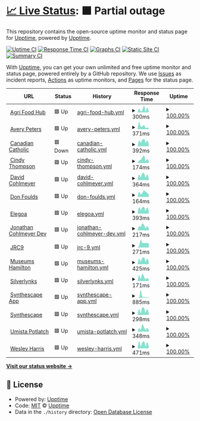 # [📈 Live Status](https://uptime.kind.work): <!--live status--> **🟧 Partial outage**

This repository contains the open-source uptime monitor and status page for [Upptime](https://upptime.js.org), powered by [Upptime](https://github.com/upptime/upptime).

[![Uptime CI](https://github.com/kind-work/uptime/workflows/Uptime%20CI/badge.svg)](https://github.com/kind-work/uptime/actions?query=workflow%3A%22Uptime+CI%22)
[![Response Time CI](https://github.com/kind-work/uptime/workflows/Response%20Time%20CI/badge.svg)](https://github.com/kind-work/uptime/actions?query=workflow%3A%22Response+Time+CI%22)
[![Graphs CI](https://github.com/kind-work/uptime/workflows/Graphs%20CI/badge.svg)](https://github.com/kind-work/uptime/actions?query=workflow%3A%22Graphs+CI%22)
[![Static Site CI](https://github.com/kind-work/uptime/workflows/Static%20Site%20CI/badge.svg)](https://github.com/kind-work/uptime/actions?query=workflow%3A%22Static+Site+CI%22)
[![Summary CI](https://github.com/kind-work/uptime/workflows/Summary%20CI/badge.svg)](https://github.com/kind-work/uptime/actions?query=workflow%3A%22Summary+CI%22)

With [Upptime](https://upptime.js.org), you can get your own unlimited and free uptime monitor and status page, powered entirely by a GitHub repository. We use [Issues](https://github.com/upptime/upptime/issues) as incident reports, [Actions](https://github.com/kind-work/uptime/actions) as uptime monitors, and [Pages](https://uptime.kind.work) for the status page.

<!--start: status pages-->
<!-- This summary is generated by Upptime (https://github.com/upptime/upptime) -->
<!-- Do not edit this manually, your changes will be overwritten -->
<!-- prettier-ignore -->
| URL | Status | History | Response Time | Uptime |
| --- | ------ | ------- | ------------- | ------ |
| <img alt="" src="https://icons.duckduckgo.com/ip3/agrifoodhub.org.ico" height="13"> [Agri Food Hub](https://agrifoodhub.org) | 🟩 Up | [agri-food-hub.yml](https://github.com/kind-work/uptime/commits/HEAD/history/agri-food-hub.yml) | <details><summary><img alt="Response time graph" src="./graphs/agri-food-hub/response-time-week.png" height="20"> 300ms</summary><br><a href="https://uptime.kind.work/history/agri-food-hub"><img alt="Response time 273" src="https://img.shields.io/endpoint?url=https%3A%2F%2Fraw.githubusercontent.com%2Fkind-work%2Fuptime%2FHEAD%2Fapi%2Fagri-food-hub%2Fresponse-time.json"></a><br><a href="https://uptime.kind.work/history/agri-food-hub"><img alt="24-hour response time 115" src="https://img.shields.io/endpoint?url=https%3A%2F%2Fraw.githubusercontent.com%2Fkind-work%2Fuptime%2FHEAD%2Fapi%2Fagri-food-hub%2Fresponse-time-day.json"></a><br><a href="https://uptime.kind.work/history/agri-food-hub"><img alt="7-day response time 300" src="https://img.shields.io/endpoint?url=https%3A%2F%2Fraw.githubusercontent.com%2Fkind-work%2Fuptime%2FHEAD%2Fapi%2Fagri-food-hub%2Fresponse-time-week.json"></a><br><a href="https://uptime.kind.work/history/agri-food-hub"><img alt="30-day response time 303" src="https://img.shields.io/endpoint?url=https%3A%2F%2Fraw.githubusercontent.com%2Fkind-work%2Fuptime%2FHEAD%2Fapi%2Fagri-food-hub%2Fresponse-time-month.json"></a><br><a href="https://uptime.kind.work/history/agri-food-hub"><img alt="1-year response time 277" src="https://img.shields.io/endpoint?url=https%3A%2F%2Fraw.githubusercontent.com%2Fkind-work%2Fuptime%2FHEAD%2Fapi%2Fagri-food-hub%2Fresponse-time-year.json"></a></details> | <details><summary><a href="https://uptime.kind.work/history/agri-food-hub">100.00%</a></summary><a href="https://uptime.kind.work/history/agri-food-hub"><img alt="All-time uptime 100.00%" src="https://img.shields.io/endpoint?url=https%3A%2F%2Fraw.githubusercontent.com%2Fkind-work%2Fuptime%2FHEAD%2Fapi%2Fagri-food-hub%2Fuptime.json"></a><br><a href="https://uptime.kind.work/history/agri-food-hub"><img alt="24-hour uptime 100.00%" src="https://img.shields.io/endpoint?url=https%3A%2F%2Fraw.githubusercontent.com%2Fkind-work%2Fuptime%2FHEAD%2Fapi%2Fagri-food-hub%2Fuptime-day.json"></a><br><a href="https://uptime.kind.work/history/agri-food-hub"><img alt="7-day uptime 100.00%" src="https://img.shields.io/endpoint?url=https%3A%2F%2Fraw.githubusercontent.com%2Fkind-work%2Fuptime%2FHEAD%2Fapi%2Fagri-food-hub%2Fuptime-week.json"></a><br><a href="https://uptime.kind.work/history/agri-food-hub"><img alt="30-day uptime 100.00%" src="https://img.shields.io/endpoint?url=https%3A%2F%2Fraw.githubusercontent.com%2Fkind-work%2Fuptime%2FHEAD%2Fapi%2Fagri-food-hub%2Fuptime-month.json"></a><br><a href="https://uptime.kind.work/history/agri-food-hub"><img alt="1-year uptime 100.00%" src="https://img.shields.io/endpoint?url=https%3A%2F%2Fraw.githubusercontent.com%2Fkind-work%2Fuptime%2FHEAD%2Fapi%2Fagri-food-hub%2Fuptime-year.json"></a></details>
| <img alt="" src="https://icons.duckduckgo.com/ip3/averypeters.ca.ico" height="13"> [Avery Peters](https://averypeters.ca) | 🟩 Up | [avery-peters.yml](https://github.com/kind-work/uptime/commits/HEAD/history/avery-peters.yml) | <details><summary><img alt="Response time graph" src="./graphs/avery-peters/response-time-week.png" height="20"> 371ms</summary><br><a href="https://uptime.kind.work/history/avery-peters"><img alt="Response time 311" src="https://img.shields.io/endpoint?url=https%3A%2F%2Fraw.githubusercontent.com%2Fkind-work%2Fuptime%2FHEAD%2Fapi%2Favery-peters%2Fresponse-time.json"></a><br><a href="https://uptime.kind.work/history/avery-peters"><img alt="24-hour response time 125" src="https://img.shields.io/endpoint?url=https%3A%2F%2Fraw.githubusercontent.com%2Fkind-work%2Fuptime%2FHEAD%2Fapi%2Favery-peters%2Fresponse-time-day.json"></a><br><a href="https://uptime.kind.work/history/avery-peters"><img alt="7-day response time 371" src="https://img.shields.io/endpoint?url=https%3A%2F%2Fraw.githubusercontent.com%2Fkind-work%2Fuptime%2FHEAD%2Fapi%2Favery-peters%2Fresponse-time-week.json"></a><br><a href="https://uptime.kind.work/history/avery-peters"><img alt="30-day response time 321" src="https://img.shields.io/endpoint?url=https%3A%2F%2Fraw.githubusercontent.com%2Fkind-work%2Fuptime%2FHEAD%2Fapi%2Favery-peters%2Fresponse-time-month.json"></a><br><a href="https://uptime.kind.work/history/avery-peters"><img alt="1-year response time 318" src="https://img.shields.io/endpoint?url=https%3A%2F%2Fraw.githubusercontent.com%2Fkind-work%2Fuptime%2FHEAD%2Fapi%2Favery-peters%2Fresponse-time-year.json"></a></details> | <details><summary><a href="https://uptime.kind.work/history/avery-peters">100.00%</a></summary><a href="https://uptime.kind.work/history/avery-peters"><img alt="All-time uptime 99.91%" src="https://img.shields.io/endpoint?url=https%3A%2F%2Fraw.githubusercontent.com%2Fkind-work%2Fuptime%2FHEAD%2Fapi%2Favery-peters%2Fuptime.json"></a><br><a href="https://uptime.kind.work/history/avery-peters"><img alt="24-hour uptime 100.00%" src="https://img.shields.io/endpoint?url=https%3A%2F%2Fraw.githubusercontent.com%2Fkind-work%2Fuptime%2FHEAD%2Fapi%2Favery-peters%2Fuptime-day.json"></a><br><a href="https://uptime.kind.work/history/avery-peters"><img alt="7-day uptime 100.00%" src="https://img.shields.io/endpoint?url=https%3A%2F%2Fraw.githubusercontent.com%2Fkind-work%2Fuptime%2FHEAD%2Fapi%2Favery-peters%2Fuptime-week.json"></a><br><a href="https://uptime.kind.work/history/avery-peters"><img alt="30-day uptime 100.00%" src="https://img.shields.io/endpoint?url=https%3A%2F%2Fraw.githubusercontent.com%2Fkind-work%2Fuptime%2FHEAD%2Fapi%2Favery-peters%2Fuptime-month.json"></a><br><a href="https://uptime.kind.work/history/avery-peters"><img alt="1-year uptime 99.89%" src="https://img.shields.io/endpoint?url=https%3A%2F%2Fraw.githubusercontent.com%2Fkind-work%2Fuptime%2FHEAD%2Fapi%2Favery-peters%2Fuptime-year.json"></a></details>
| <img alt="" src="https://icons.duckduckgo.com/ip3/canadiancatholic.net.ico" height="13"> [Canadian Catholic](https://canadiancatholic.net) | 🟥 Down | [canadian-catholic.yml](https://github.com/kind-work/uptime/commits/HEAD/history/canadian-catholic.yml) | <details><summary><img alt="Response time graph" src="./graphs/canadian-catholic/response-time-week.png" height="20"> 392ms</summary><br><a href="https://uptime.kind.work/history/canadian-catholic"><img alt="Response time 316" src="https://img.shields.io/endpoint?url=https%3A%2F%2Fraw.githubusercontent.com%2Fkind-work%2Fuptime%2FHEAD%2Fapi%2Fcanadian-catholic%2Fresponse-time.json"></a><br><a href="https://uptime.kind.work/history/canadian-catholic"><img alt="24-hour response time 187" src="https://img.shields.io/endpoint?url=https%3A%2F%2Fraw.githubusercontent.com%2Fkind-work%2Fuptime%2FHEAD%2Fapi%2Fcanadian-catholic%2Fresponse-time-day.json"></a><br><a href="https://uptime.kind.work/history/canadian-catholic"><img alt="7-day response time 392" src="https://img.shields.io/endpoint?url=https%3A%2F%2Fraw.githubusercontent.com%2Fkind-work%2Fuptime%2FHEAD%2Fapi%2Fcanadian-catholic%2Fresponse-time-week.json"></a><br><a href="https://uptime.kind.work/history/canadian-catholic"><img alt="30-day response time 388" src="https://img.shields.io/endpoint?url=https%3A%2F%2Fraw.githubusercontent.com%2Fkind-work%2Fuptime%2FHEAD%2Fapi%2Fcanadian-catholic%2Fresponse-time-month.json"></a><br><a href="https://uptime.kind.work/history/canadian-catholic"><img alt="1-year response time 317" src="https://img.shields.io/endpoint?url=https%3A%2F%2Fraw.githubusercontent.com%2Fkind-work%2Fuptime%2FHEAD%2Fapi%2Fcanadian-catholic%2Fresponse-time-year.json"></a></details> | <details><summary><a href="https://uptime.kind.work/history/canadian-catholic">100.00%</a></summary><a href="https://uptime.kind.work/history/canadian-catholic"><img alt="All-time uptime 96.77%" src="https://img.shields.io/endpoint?url=https%3A%2F%2Fraw.githubusercontent.com%2Fkind-work%2Fuptime%2FHEAD%2Fapi%2Fcanadian-catholic%2Fuptime.json"></a><br><a href="https://uptime.kind.work/history/canadian-catholic"><img alt="24-hour uptime 99.98%" src="https://img.shields.io/endpoint?url=https%3A%2F%2Fraw.githubusercontent.com%2Fkind-work%2Fuptime%2FHEAD%2Fapi%2Fcanadian-catholic%2Fuptime-day.json"></a><br><a href="https://uptime.kind.work/history/canadian-catholic"><img alt="7-day uptime 100.00%" src="https://img.shields.io/endpoint?url=https%3A%2F%2Fraw.githubusercontent.com%2Fkind-work%2Fuptime%2FHEAD%2Fapi%2Fcanadian-catholic%2Fuptime-week.json"></a><br><a href="https://uptime.kind.work/history/canadian-catholic"><img alt="30-day uptime 99.78%" src="https://img.shields.io/endpoint?url=https%3A%2F%2Fraw.githubusercontent.com%2Fkind-work%2Fuptime%2FHEAD%2Fapi%2Fcanadian-catholic%2Fuptime-month.json"></a><br><a href="https://uptime.kind.work/history/canadian-catholic"><img alt="1-year uptime 93.38%" src="https://img.shields.io/endpoint?url=https%3A%2F%2Fraw.githubusercontent.com%2Fkind-work%2Fuptime%2FHEAD%2Fapi%2Fcanadian-catholic%2Fuptime-year.json"></a></details>
| <img alt="" src="https://icons.duckduckgo.com/ip3/cindythompson.ca.ico" height="13"> [Cindy Thompson](https://cindythompson.ca) | 🟩 Up | [cindy-thompson.yml](https://github.com/kind-work/uptime/commits/HEAD/history/cindy-thompson.yml) | <details><summary><img alt="Response time graph" src="./graphs/cindy-thompson/response-time-week.png" height="20"> 174ms</summary><br><a href="https://uptime.kind.work/history/cindy-thompson"><img alt="Response time 205" src="https://img.shields.io/endpoint?url=https%3A%2F%2Fraw.githubusercontent.com%2Fkind-work%2Fuptime%2FHEAD%2Fapi%2Fcindy-thompson%2Fresponse-time.json"></a><br><a href="https://uptime.kind.work/history/cindy-thompson"><img alt="24-hour response time 103" src="https://img.shields.io/endpoint?url=https%3A%2F%2Fraw.githubusercontent.com%2Fkind-work%2Fuptime%2FHEAD%2Fapi%2Fcindy-thompson%2Fresponse-time-day.json"></a><br><a href="https://uptime.kind.work/history/cindy-thompson"><img alt="7-day response time 174" src="https://img.shields.io/endpoint?url=https%3A%2F%2Fraw.githubusercontent.com%2Fkind-work%2Fuptime%2FHEAD%2Fapi%2Fcindy-thompson%2Fresponse-time-week.json"></a><br><a href="https://uptime.kind.work/history/cindy-thompson"><img alt="30-day response time 387" src="https://img.shields.io/endpoint?url=https%3A%2F%2Fraw.githubusercontent.com%2Fkind-work%2Fuptime%2FHEAD%2Fapi%2Fcindy-thompson%2Fresponse-time-month.json"></a><br><a href="https://uptime.kind.work/history/cindy-thompson"><img alt="1-year response time 225" src="https://img.shields.io/endpoint?url=https%3A%2F%2Fraw.githubusercontent.com%2Fkind-work%2Fuptime%2FHEAD%2Fapi%2Fcindy-thompson%2Fresponse-time-year.json"></a></details> | <details><summary><a href="https://uptime.kind.work/history/cindy-thompson">100.00%</a></summary><a href="https://uptime.kind.work/history/cindy-thompson"><img alt="All-time uptime 100.00%" src="https://img.shields.io/endpoint?url=https%3A%2F%2Fraw.githubusercontent.com%2Fkind-work%2Fuptime%2FHEAD%2Fapi%2Fcindy-thompson%2Fuptime.json"></a><br><a href="https://uptime.kind.work/history/cindy-thompson"><img alt="24-hour uptime 100.00%" src="https://img.shields.io/endpoint?url=https%3A%2F%2Fraw.githubusercontent.com%2Fkind-work%2Fuptime%2FHEAD%2Fapi%2Fcindy-thompson%2Fuptime-day.json"></a><br><a href="https://uptime.kind.work/history/cindy-thompson"><img alt="7-day uptime 100.00%" src="https://img.shields.io/endpoint?url=https%3A%2F%2Fraw.githubusercontent.com%2Fkind-work%2Fuptime%2FHEAD%2Fapi%2Fcindy-thompson%2Fuptime-week.json"></a><br><a href="https://uptime.kind.work/history/cindy-thompson"><img alt="30-day uptime 100.00%" src="https://img.shields.io/endpoint?url=https%3A%2F%2Fraw.githubusercontent.com%2Fkind-work%2Fuptime%2FHEAD%2Fapi%2Fcindy-thompson%2Fuptime-month.json"></a><br><a href="https://uptime.kind.work/history/cindy-thompson"><img alt="1-year uptime 100.00%" src="https://img.shields.io/endpoint?url=https%3A%2F%2Fraw.githubusercontent.com%2Fkind-work%2Fuptime%2FHEAD%2Fapi%2Fcindy-thompson%2Fuptime-year.json"></a></details>
| <img alt="" src="https://icons.duckduckgo.com/ip3/davidcohlmeyer.ca.ico" height="13"> [David Cohlmeyer](https://davidcohlmeyer.ca) | 🟩 Up | [david-cohlmeyer.yml](https://github.com/kind-work/uptime/commits/HEAD/history/david-cohlmeyer.yml) | <details><summary><img alt="Response time graph" src="./graphs/david-cohlmeyer/response-time-week.png" height="20"> 364ms</summary><br><a href="https://uptime.kind.work/history/david-cohlmeyer"><img alt="Response time 290" src="https://img.shields.io/endpoint?url=https%3A%2F%2Fraw.githubusercontent.com%2Fkind-work%2Fuptime%2FHEAD%2Fapi%2Fdavid-cohlmeyer%2Fresponse-time.json"></a><br><a href="https://uptime.kind.work/history/david-cohlmeyer"><img alt="24-hour response time 146" src="https://img.shields.io/endpoint?url=https%3A%2F%2Fraw.githubusercontent.com%2Fkind-work%2Fuptime%2FHEAD%2Fapi%2Fdavid-cohlmeyer%2Fresponse-time-day.json"></a><br><a href="https://uptime.kind.work/history/david-cohlmeyer"><img alt="7-day response time 364" src="https://img.shields.io/endpoint?url=https%3A%2F%2Fraw.githubusercontent.com%2Fkind-work%2Fuptime%2FHEAD%2Fapi%2Fdavid-cohlmeyer%2Fresponse-time-week.json"></a><br><a href="https://uptime.kind.work/history/david-cohlmeyer"><img alt="30-day response time 305" src="https://img.shields.io/endpoint?url=https%3A%2F%2Fraw.githubusercontent.com%2Fkind-work%2Fuptime%2FHEAD%2Fapi%2Fdavid-cohlmeyer%2Fresponse-time-month.json"></a><br><a href="https://uptime.kind.work/history/david-cohlmeyer"><img alt="1-year response time 292" src="https://img.shields.io/endpoint?url=https%3A%2F%2Fraw.githubusercontent.com%2Fkind-work%2Fuptime%2FHEAD%2Fapi%2Fdavid-cohlmeyer%2Fresponse-time-year.json"></a></details> | <details><summary><a href="https://uptime.kind.work/history/david-cohlmeyer">100.00%</a></summary><a href="https://uptime.kind.work/history/david-cohlmeyer"><img alt="All-time uptime 99.95%" src="https://img.shields.io/endpoint?url=https%3A%2F%2Fraw.githubusercontent.com%2Fkind-work%2Fuptime%2FHEAD%2Fapi%2Fdavid-cohlmeyer%2Fuptime.json"></a><br><a href="https://uptime.kind.work/history/david-cohlmeyer"><img alt="24-hour uptime 100.00%" src="https://img.shields.io/endpoint?url=https%3A%2F%2Fraw.githubusercontent.com%2Fkind-work%2Fuptime%2FHEAD%2Fapi%2Fdavid-cohlmeyer%2Fuptime-day.json"></a><br><a href="https://uptime.kind.work/history/david-cohlmeyer"><img alt="7-day uptime 100.00%" src="https://img.shields.io/endpoint?url=https%3A%2F%2Fraw.githubusercontent.com%2Fkind-work%2Fuptime%2FHEAD%2Fapi%2Fdavid-cohlmeyer%2Fuptime-week.json"></a><br><a href="https://uptime.kind.work/history/david-cohlmeyer"><img alt="30-day uptime 99.78%" src="https://img.shields.io/endpoint?url=https%3A%2F%2Fraw.githubusercontent.com%2Fkind-work%2Fuptime%2FHEAD%2Fapi%2Fdavid-cohlmeyer%2Fuptime-month.json"></a><br><a href="https://uptime.kind.work/history/david-cohlmeyer"><img alt="1-year uptime 99.92%" src="https://img.shields.io/endpoint?url=https%3A%2F%2Fraw.githubusercontent.com%2Fkind-work%2Fuptime%2FHEAD%2Fapi%2Fdavid-cohlmeyer%2Fuptime-year.json"></a></details>
| <img alt="" src="https://icons.duckduckgo.com/ip3/donfoulds.com.ico" height="13"> [Don Foulds](https://donfoulds.com) | 🟩 Up | [don-foulds.yml](https://github.com/kind-work/uptime/commits/HEAD/history/don-foulds.yml) | <details><summary><img alt="Response time graph" src="./graphs/don-foulds/response-time-week.png" height="20"> 164ms</summary><br><a href="https://uptime.kind.work/history/don-foulds"><img alt="Response time 197" src="https://img.shields.io/endpoint?url=https%3A%2F%2Fraw.githubusercontent.com%2Fkind-work%2Fuptime%2FHEAD%2Fapi%2Fdon-foulds%2Fresponse-time.json"></a><br><a href="https://uptime.kind.work/history/don-foulds"><img alt="24-hour response time 85" src="https://img.shields.io/endpoint?url=https%3A%2F%2Fraw.githubusercontent.com%2Fkind-work%2Fuptime%2FHEAD%2Fapi%2Fdon-foulds%2Fresponse-time-day.json"></a><br><a href="https://uptime.kind.work/history/don-foulds"><img alt="7-day response time 164" src="https://img.shields.io/endpoint?url=https%3A%2F%2Fraw.githubusercontent.com%2Fkind-work%2Fuptime%2FHEAD%2Fapi%2Fdon-foulds%2Fresponse-time-week.json"></a><br><a href="https://uptime.kind.work/history/don-foulds"><img alt="30-day response time 213" src="https://img.shields.io/endpoint?url=https%3A%2F%2Fraw.githubusercontent.com%2Fkind-work%2Fuptime%2FHEAD%2Fapi%2Fdon-foulds%2Fresponse-time-month.json"></a><br><a href="https://uptime.kind.work/history/don-foulds"><img alt="1-year response time 198" src="https://img.shields.io/endpoint?url=https%3A%2F%2Fraw.githubusercontent.com%2Fkind-work%2Fuptime%2FHEAD%2Fapi%2Fdon-foulds%2Fresponse-time-year.json"></a></details> | <details><summary><a href="https://uptime.kind.work/history/don-foulds">100.00%</a></summary><a href="https://uptime.kind.work/history/don-foulds"><img alt="All-time uptime 100.00%" src="https://img.shields.io/endpoint?url=https%3A%2F%2Fraw.githubusercontent.com%2Fkind-work%2Fuptime%2FHEAD%2Fapi%2Fdon-foulds%2Fuptime.json"></a><br><a href="https://uptime.kind.work/history/don-foulds"><img alt="24-hour uptime 100.00%" src="https://img.shields.io/endpoint?url=https%3A%2F%2Fraw.githubusercontent.com%2Fkind-work%2Fuptime%2FHEAD%2Fapi%2Fdon-foulds%2Fuptime-day.json"></a><br><a href="https://uptime.kind.work/history/don-foulds"><img alt="7-day uptime 100.00%" src="https://img.shields.io/endpoint?url=https%3A%2F%2Fraw.githubusercontent.com%2Fkind-work%2Fuptime%2FHEAD%2Fapi%2Fdon-foulds%2Fuptime-week.json"></a><br><a href="https://uptime.kind.work/history/don-foulds"><img alt="30-day uptime 100.00%" src="https://img.shields.io/endpoint?url=https%3A%2F%2Fraw.githubusercontent.com%2Fkind-work%2Fuptime%2FHEAD%2Fapi%2Fdon-foulds%2Fuptime-month.json"></a><br><a href="https://uptime.kind.work/history/don-foulds"><img alt="1-year uptime 100.00%" src="https://img.shields.io/endpoint?url=https%3A%2F%2Fraw.githubusercontent.com%2Fkind-work%2Fuptime%2FHEAD%2Fapi%2Fdon-foulds%2Fuptime-year.json"></a></details>
| <img alt="" src="https://icons.duckduckgo.com/ip3/elegoa.com.ico" height="13"> [Elegoa](https://elegoa.com) | 🟩 Up | [elegoa.yml](https://github.com/kind-work/uptime/commits/HEAD/history/elegoa.yml) | <details><summary><img alt="Response time graph" src="./graphs/elegoa/response-time-week.png" height="20"> 393ms</summary><br><a href="https://uptime.kind.work/history/elegoa"><img alt="Response time 341" src="https://img.shields.io/endpoint?url=https%3A%2F%2Fraw.githubusercontent.com%2Fkind-work%2Fuptime%2FHEAD%2Fapi%2Felegoa%2Fresponse-time.json"></a><br><a href="https://uptime.kind.work/history/elegoa"><img alt="24-hour response time 257" src="https://img.shields.io/endpoint?url=https%3A%2F%2Fraw.githubusercontent.com%2Fkind-work%2Fuptime%2FHEAD%2Fapi%2Felegoa%2Fresponse-time-day.json"></a><br><a href="https://uptime.kind.work/history/elegoa"><img alt="7-day response time 393" src="https://img.shields.io/endpoint?url=https%3A%2F%2Fraw.githubusercontent.com%2Fkind-work%2Fuptime%2FHEAD%2Fapi%2Felegoa%2Fresponse-time-week.json"></a><br><a href="https://uptime.kind.work/history/elegoa"><img alt="30-day response time 349" src="https://img.shields.io/endpoint?url=https%3A%2F%2Fraw.githubusercontent.com%2Fkind-work%2Fuptime%2FHEAD%2Fapi%2Felegoa%2Fresponse-time-month.json"></a><br><a href="https://uptime.kind.work/history/elegoa"><img alt="1-year response time 347" src="https://img.shields.io/endpoint?url=https%3A%2F%2Fraw.githubusercontent.com%2Fkind-work%2Fuptime%2FHEAD%2Fapi%2Felegoa%2Fresponse-time-year.json"></a></details> | <details><summary><a href="https://uptime.kind.work/history/elegoa">100.00%</a></summary><a href="https://uptime.kind.work/history/elegoa"><img alt="All-time uptime 99.99%" src="https://img.shields.io/endpoint?url=https%3A%2F%2Fraw.githubusercontent.com%2Fkind-work%2Fuptime%2FHEAD%2Fapi%2Felegoa%2Fuptime.json"></a><br><a href="https://uptime.kind.work/history/elegoa"><img alt="24-hour uptime 100.00%" src="https://img.shields.io/endpoint?url=https%3A%2F%2Fraw.githubusercontent.com%2Fkind-work%2Fuptime%2FHEAD%2Fapi%2Felegoa%2Fuptime-day.json"></a><br><a href="https://uptime.kind.work/history/elegoa"><img alt="7-day uptime 100.00%" src="https://img.shields.io/endpoint?url=https%3A%2F%2Fraw.githubusercontent.com%2Fkind-work%2Fuptime%2FHEAD%2Fapi%2Felegoa%2Fuptime-week.json"></a><br><a href="https://uptime.kind.work/history/elegoa"><img alt="30-day uptime 99.78%" src="https://img.shields.io/endpoint?url=https%3A%2F%2Fraw.githubusercontent.com%2Fkind-work%2Fuptime%2FHEAD%2Fapi%2Felegoa%2Fuptime-month.json"></a><br><a href="https://uptime.kind.work/history/elegoa"><img alt="1-year uptime 99.97%" src="https://img.shields.io/endpoint?url=https%3A%2F%2Fraw.githubusercontent.com%2Fkind-work%2Fuptime%2FHEAD%2Fapi%2Felegoa%2Fuptime-year.json"></a></details>
| <img alt="" src="https://icons.duckduckgo.com/ip3/jonathan.cohlmeyer.dev.ico" height="13"> [Jonathan Cohlmeyer Dev](https://jonathan.cohlmeyer.dev) | 🟩 Up | [jonathan-cohlmeyer-dev.yml](https://github.com/kind-work/uptime/commits/HEAD/history/jonathan-cohlmeyer-dev.yml) | <details><summary><img alt="Response time graph" src="./graphs/jonathan-cohlmeyer-dev/response-time-week.png" height="20"> 217ms</summary><br><a href="https://uptime.kind.work/history/jonathan-cohlmeyer-dev"><img alt="Response time 284" src="https://img.shields.io/endpoint?url=https%3A%2F%2Fraw.githubusercontent.com%2Fkind-work%2Fuptime%2FHEAD%2Fapi%2Fjonathan-cohlmeyer-dev%2Fresponse-time.json"></a><br><a href="https://uptime.kind.work/history/jonathan-cohlmeyer-dev"><img alt="24-hour response time 108" src="https://img.shields.io/endpoint?url=https%3A%2F%2Fraw.githubusercontent.com%2Fkind-work%2Fuptime%2FHEAD%2Fapi%2Fjonathan-cohlmeyer-dev%2Fresponse-time-day.json"></a><br><a href="https://uptime.kind.work/history/jonathan-cohlmeyer-dev"><img alt="7-day response time 217" src="https://img.shields.io/endpoint?url=https%3A%2F%2Fraw.githubusercontent.com%2Fkind-work%2Fuptime%2FHEAD%2Fapi%2Fjonathan-cohlmeyer-dev%2Fresponse-time-week.json"></a><br><a href="https://uptime.kind.work/history/jonathan-cohlmeyer-dev"><img alt="30-day response time 342" src="https://img.shields.io/endpoint?url=https%3A%2F%2Fraw.githubusercontent.com%2Fkind-work%2Fuptime%2FHEAD%2Fapi%2Fjonathan-cohlmeyer-dev%2Fresponse-time-month.json"></a><br><a href="https://uptime.kind.work/history/jonathan-cohlmeyer-dev"><img alt="1-year response time 298" src="https://img.shields.io/endpoint?url=https%3A%2F%2Fraw.githubusercontent.com%2Fkind-work%2Fuptime%2FHEAD%2Fapi%2Fjonathan-cohlmeyer-dev%2Fresponse-time-year.json"></a></details> | <details><summary><a href="https://uptime.kind.work/history/jonathan-cohlmeyer-dev">100.00%</a></summary><a href="https://uptime.kind.work/history/jonathan-cohlmeyer-dev"><img alt="All-time uptime 99.99%" src="https://img.shields.io/endpoint?url=https%3A%2F%2Fraw.githubusercontent.com%2Fkind-work%2Fuptime%2FHEAD%2Fapi%2Fjonathan-cohlmeyer-dev%2Fuptime.json"></a><br><a href="https://uptime.kind.work/history/jonathan-cohlmeyer-dev"><img alt="24-hour uptime 100.00%" src="https://img.shields.io/endpoint?url=https%3A%2F%2Fraw.githubusercontent.com%2Fkind-work%2Fuptime%2FHEAD%2Fapi%2Fjonathan-cohlmeyer-dev%2Fuptime-day.json"></a><br><a href="https://uptime.kind.work/history/jonathan-cohlmeyer-dev"><img alt="7-day uptime 100.00%" src="https://img.shields.io/endpoint?url=https%3A%2F%2Fraw.githubusercontent.com%2Fkind-work%2Fuptime%2FHEAD%2Fapi%2Fjonathan-cohlmeyer-dev%2Fuptime-week.json"></a><br><a href="https://uptime.kind.work/history/jonathan-cohlmeyer-dev"><img alt="30-day uptime 100.00%" src="https://img.shields.io/endpoint?url=https%3A%2F%2Fraw.githubusercontent.com%2Fkind-work%2Fuptime%2FHEAD%2Fapi%2Fjonathan-cohlmeyer-dev%2Fuptime-month.json"></a><br><a href="https://uptime.kind.work/history/jonathan-cohlmeyer-dev"><img alt="1-year uptime 100.00%" src="https://img.shields.io/endpoint?url=https%3A%2F%2Fraw.githubusercontent.com%2Fkind-work%2Fuptime%2FHEAD%2Fapi%2Fjonathan-cohlmeyer-dev%2Fuptime-year.json"></a></details>
| <img alt="" src="https://icons.duckduckgo.com/ip3/jrc9.ca.ico" height="13"> [JRC9](https://jrc9.ca) | 🟩 Up | [jrc-9.yml](https://github.com/kind-work/uptime/commits/HEAD/history/jrc-9.yml) | <details><summary><img alt="Response time graph" src="./graphs/jrc-9/response-time-week.png" height="20"> 271ms</summary><br><a href="https://uptime.kind.work/history/jrc-9"><img alt="Response time 262" src="https://img.shields.io/endpoint?url=https%3A%2F%2Fraw.githubusercontent.com%2Fkind-work%2Fuptime%2FHEAD%2Fapi%2Fjrc-9%2Fresponse-time.json"></a><br><a href="https://uptime.kind.work/history/jrc-9"><img alt="24-hour response time 260" src="https://img.shields.io/endpoint?url=https%3A%2F%2Fraw.githubusercontent.com%2Fkind-work%2Fuptime%2FHEAD%2Fapi%2Fjrc-9%2Fresponse-time-day.json"></a><br><a href="https://uptime.kind.work/history/jrc-9"><img alt="7-day response time 271" src="https://img.shields.io/endpoint?url=https%3A%2F%2Fraw.githubusercontent.com%2Fkind-work%2Fuptime%2FHEAD%2Fapi%2Fjrc-9%2Fresponse-time-week.json"></a><br><a href="https://uptime.kind.work/history/jrc-9"><img alt="30-day response time 286" src="https://img.shields.io/endpoint?url=https%3A%2F%2Fraw.githubusercontent.com%2Fkind-work%2Fuptime%2FHEAD%2Fapi%2Fjrc-9%2Fresponse-time-month.json"></a><br><a href="https://uptime.kind.work/history/jrc-9"><img alt="1-year response time 268" src="https://img.shields.io/endpoint?url=https%3A%2F%2Fraw.githubusercontent.com%2Fkind-work%2Fuptime%2FHEAD%2Fapi%2Fjrc-9%2Fresponse-time-year.json"></a></details> | <details><summary><a href="https://uptime.kind.work/history/jrc-9">100.00%</a></summary><a href="https://uptime.kind.work/history/jrc-9"><img alt="All-time uptime 99.99%" src="https://img.shields.io/endpoint?url=https%3A%2F%2Fraw.githubusercontent.com%2Fkind-work%2Fuptime%2FHEAD%2Fapi%2Fjrc-9%2Fuptime.json"></a><br><a href="https://uptime.kind.work/history/jrc-9"><img alt="24-hour uptime 100.00%" src="https://img.shields.io/endpoint?url=https%3A%2F%2Fraw.githubusercontent.com%2Fkind-work%2Fuptime%2FHEAD%2Fapi%2Fjrc-9%2Fuptime-day.json"></a><br><a href="https://uptime.kind.work/history/jrc-9"><img alt="7-day uptime 100.00%" src="https://img.shields.io/endpoint?url=https%3A%2F%2Fraw.githubusercontent.com%2Fkind-work%2Fuptime%2FHEAD%2Fapi%2Fjrc-9%2Fuptime-week.json"></a><br><a href="https://uptime.kind.work/history/jrc-9"><img alt="30-day uptime 100.00%" src="https://img.shields.io/endpoint?url=https%3A%2F%2Fraw.githubusercontent.com%2Fkind-work%2Fuptime%2FHEAD%2Fapi%2Fjrc-9%2Fuptime-month.json"></a><br><a href="https://uptime.kind.work/history/jrc-9"><img alt="1-year uptime 100.00%" src="https://img.shields.io/endpoint?url=https%3A%2F%2Fraw.githubusercontent.com%2Fkind-work%2Fuptime%2FHEAD%2Fapi%2Fjrc-9%2Fuptime-year.json"></a></details>
| <img alt="" src="https://icons.duckduckgo.com/ip3/museumshamilton.com.ico" height="13"> [Museums Hamilton](https://museumshamilton.com) | 🟩 Up | [museums-hamilton.yml](https://github.com/kind-work/uptime/commits/HEAD/history/museums-hamilton.yml) | <details><summary><img alt="Response time graph" src="./graphs/museums-hamilton/response-time-week.png" height="20"> 425ms</summary><br><a href="https://uptime.kind.work/history/museums-hamilton"><img alt="Response time 319" src="https://img.shields.io/endpoint?url=https%3A%2F%2Fraw.githubusercontent.com%2Fkind-work%2Fuptime%2FHEAD%2Fapi%2Fmuseums-hamilton%2Fresponse-time.json"></a><br><a href="https://uptime.kind.work/history/museums-hamilton"><img alt="24-hour response time 237" src="https://img.shields.io/endpoint?url=https%3A%2F%2Fraw.githubusercontent.com%2Fkind-work%2Fuptime%2FHEAD%2Fapi%2Fmuseums-hamilton%2Fresponse-time-day.json"></a><br><a href="https://uptime.kind.work/history/museums-hamilton"><img alt="7-day response time 425" src="https://img.shields.io/endpoint?url=https%3A%2F%2Fraw.githubusercontent.com%2Fkind-work%2Fuptime%2FHEAD%2Fapi%2Fmuseums-hamilton%2Fresponse-time-week.json"></a><br><a href="https://uptime.kind.work/history/museums-hamilton"><img alt="30-day response time 342" src="https://img.shields.io/endpoint?url=https%3A%2F%2Fraw.githubusercontent.com%2Fkind-work%2Fuptime%2FHEAD%2Fapi%2Fmuseums-hamilton%2Fresponse-time-month.json"></a><br><a href="https://uptime.kind.work/history/museums-hamilton"><img alt="1-year response time 322" src="https://img.shields.io/endpoint?url=https%3A%2F%2Fraw.githubusercontent.com%2Fkind-work%2Fuptime%2FHEAD%2Fapi%2Fmuseums-hamilton%2Fresponse-time-year.json"></a></details> | <details><summary><a href="https://uptime.kind.work/history/museums-hamilton">100.00%</a></summary><a href="https://uptime.kind.work/history/museums-hamilton"><img alt="All-time uptime 99.99%" src="https://img.shields.io/endpoint?url=https%3A%2F%2Fraw.githubusercontent.com%2Fkind-work%2Fuptime%2FHEAD%2Fapi%2Fmuseums-hamilton%2Fuptime.json"></a><br><a href="https://uptime.kind.work/history/museums-hamilton"><img alt="24-hour uptime 100.00%" src="https://img.shields.io/endpoint?url=https%3A%2F%2Fraw.githubusercontent.com%2Fkind-work%2Fuptime%2FHEAD%2Fapi%2Fmuseums-hamilton%2Fuptime-day.json"></a><br><a href="https://uptime.kind.work/history/museums-hamilton"><img alt="7-day uptime 100.00%" src="https://img.shields.io/endpoint?url=https%3A%2F%2Fraw.githubusercontent.com%2Fkind-work%2Fuptime%2FHEAD%2Fapi%2Fmuseums-hamilton%2Fuptime-week.json"></a><br><a href="https://uptime.kind.work/history/museums-hamilton"><img alt="30-day uptime 99.78%" src="https://img.shields.io/endpoint?url=https%3A%2F%2Fraw.githubusercontent.com%2Fkind-work%2Fuptime%2FHEAD%2Fapi%2Fmuseums-hamilton%2Fuptime-month.json"></a><br><a href="https://uptime.kind.work/history/museums-hamilton"><img alt="1-year uptime 99.98%" src="https://img.shields.io/endpoint?url=https%3A%2F%2Fraw.githubusercontent.com%2Fkind-work%2Fuptime%2FHEAD%2Fapi%2Fmuseums-hamilton%2Fuptime-year.json"></a></details>
| <img alt="" src="https://icons.duckduckgo.com/ip3/silverlynks.ca.ico" height="13"> [Silverlynks](https://silverlynks.ca) | 🟩 Up | [silverlynks.yml](https://github.com/kind-work/uptime/commits/HEAD/history/silverlynks.yml) | <details><summary><img alt="Response time graph" src="./graphs/silverlynks/response-time-week.png" height="20"> 171ms</summary><br><a href="https://uptime.kind.work/history/silverlynks"><img alt="Response time 221" src="https://img.shields.io/endpoint?url=https%3A%2F%2Fraw.githubusercontent.com%2Fkind-work%2Fuptime%2FHEAD%2Fapi%2Fsilverlynks%2Fresponse-time.json"></a><br><a href="https://uptime.kind.work/history/silverlynks"><img alt="24-hour response time 66" src="https://img.shields.io/endpoint?url=https%3A%2F%2Fraw.githubusercontent.com%2Fkind-work%2Fuptime%2FHEAD%2Fapi%2Fsilverlynks%2Fresponse-time-day.json"></a><br><a href="https://uptime.kind.work/history/silverlynks"><img alt="7-day response time 171" src="https://img.shields.io/endpoint?url=https%3A%2F%2Fraw.githubusercontent.com%2Fkind-work%2Fuptime%2FHEAD%2Fapi%2Fsilverlynks%2Fresponse-time-week.json"></a><br><a href="https://uptime.kind.work/history/silverlynks"><img alt="30-day response time 227" src="https://img.shields.io/endpoint?url=https%3A%2F%2Fraw.githubusercontent.com%2Fkind-work%2Fuptime%2FHEAD%2Fapi%2Fsilverlynks%2Fresponse-time-month.json"></a><br><a href="https://uptime.kind.work/history/silverlynks"><img alt="1-year response time 227" src="https://img.shields.io/endpoint?url=https%3A%2F%2Fraw.githubusercontent.com%2Fkind-work%2Fuptime%2FHEAD%2Fapi%2Fsilverlynks%2Fresponse-time-year.json"></a></details> | <details><summary><a href="https://uptime.kind.work/history/silverlynks">100.00%</a></summary><a href="https://uptime.kind.work/history/silverlynks"><img alt="All-time uptime 99.81%" src="https://img.shields.io/endpoint?url=https%3A%2F%2Fraw.githubusercontent.com%2Fkind-work%2Fuptime%2FHEAD%2Fapi%2Fsilverlynks%2Fuptime.json"></a><br><a href="https://uptime.kind.work/history/silverlynks"><img alt="24-hour uptime 100.00%" src="https://img.shields.io/endpoint?url=https%3A%2F%2Fraw.githubusercontent.com%2Fkind-work%2Fuptime%2FHEAD%2Fapi%2Fsilverlynks%2Fuptime-day.json"></a><br><a href="https://uptime.kind.work/history/silverlynks"><img alt="7-day uptime 100.00%" src="https://img.shields.io/endpoint?url=https%3A%2F%2Fraw.githubusercontent.com%2Fkind-work%2Fuptime%2FHEAD%2Fapi%2Fsilverlynks%2Fuptime-week.json"></a><br><a href="https://uptime.kind.work/history/silverlynks"><img alt="30-day uptime 99.73%" src="https://img.shields.io/endpoint?url=https%3A%2F%2Fraw.githubusercontent.com%2Fkind-work%2Fuptime%2FHEAD%2Fapi%2Fsilverlynks%2Fuptime-month.json"></a><br><a href="https://uptime.kind.work/history/silverlynks"><img alt="1-year uptime 99.98%" src="https://img.shields.io/endpoint?url=https%3A%2F%2Fraw.githubusercontent.com%2Fkind-work%2Fuptime%2FHEAD%2Fapi%2Fsilverlynks%2Fuptime-year.json"></a></details>
| <img alt="" src="https://icons.duckduckgo.com/ip3/app.synthescape.com.ico" height="13"> [Synthescape App](https://app.synthescape.com) | 🟩 Up | [synthescape-app.yml](https://github.com/kind-work/uptime/commits/HEAD/history/synthescape-app.yml) | <details><summary><img alt="Response time graph" src="./graphs/synthescape-app/response-time-week.png" height="20"> 885ms</summary><br><a href="https://uptime.kind.work/history/synthescape-app"><img alt="Response time 216" src="https://img.shields.io/endpoint?url=https%3A%2F%2Fraw.githubusercontent.com%2Fkind-work%2Fuptime%2FHEAD%2Fapi%2Fsynthescape-app%2Fresponse-time.json"></a><br><a href="https://uptime.kind.work/history/synthescape-app"><img alt="24-hour response time 179" src="https://img.shields.io/endpoint?url=https%3A%2F%2Fraw.githubusercontent.com%2Fkind-work%2Fuptime%2FHEAD%2Fapi%2Fsynthescape-app%2Fresponse-time-day.json"></a><br><a href="https://uptime.kind.work/history/synthescape-app"><img alt="7-day response time 885" src="https://img.shields.io/endpoint?url=https%3A%2F%2Fraw.githubusercontent.com%2Fkind-work%2Fuptime%2FHEAD%2Fapi%2Fsynthescape-app%2Fresponse-time-week.json"></a><br><a href="https://uptime.kind.work/history/synthescape-app"><img alt="30-day response time 370" src="https://img.shields.io/endpoint?url=https%3A%2F%2Fraw.githubusercontent.com%2Fkind-work%2Fuptime%2FHEAD%2Fapi%2Fsynthescape-app%2Fresponse-time-month.json"></a><br><a href="https://uptime.kind.work/history/synthescape-app"><img alt="1-year response time 223" src="https://img.shields.io/endpoint?url=https%3A%2F%2Fraw.githubusercontent.com%2Fkind-work%2Fuptime%2FHEAD%2Fapi%2Fsynthescape-app%2Fresponse-time-year.json"></a></details> | <details><summary><a href="https://uptime.kind.work/history/synthescape-app">100.00%</a></summary><a href="https://uptime.kind.work/history/synthescape-app"><img alt="All-time uptime 99.99%" src="https://img.shields.io/endpoint?url=https%3A%2F%2Fraw.githubusercontent.com%2Fkind-work%2Fuptime%2FHEAD%2Fapi%2Fsynthescape-app%2Fuptime.json"></a><br><a href="https://uptime.kind.work/history/synthescape-app"><img alt="24-hour uptime 100.00%" src="https://img.shields.io/endpoint?url=https%3A%2F%2Fraw.githubusercontent.com%2Fkind-work%2Fuptime%2FHEAD%2Fapi%2Fsynthescape-app%2Fuptime-day.json"></a><br><a href="https://uptime.kind.work/history/synthescape-app"><img alt="7-day uptime 100.00%" src="https://img.shields.io/endpoint?url=https%3A%2F%2Fraw.githubusercontent.com%2Fkind-work%2Fuptime%2FHEAD%2Fapi%2Fsynthescape-app%2Fuptime-week.json"></a><br><a href="https://uptime.kind.work/history/synthescape-app"><img alt="30-day uptime 99.78%" src="https://img.shields.io/endpoint?url=https%3A%2F%2Fraw.githubusercontent.com%2Fkind-work%2Fuptime%2FHEAD%2Fapi%2Fsynthescape-app%2Fuptime-month.json"></a><br><a href="https://uptime.kind.work/history/synthescape-app"><img alt="1-year uptime 99.98%" src="https://img.shields.io/endpoint?url=https%3A%2F%2Fraw.githubusercontent.com%2Fkind-work%2Fuptime%2FHEAD%2Fapi%2Fsynthescape-app%2Fuptime-year.json"></a></details>
| <img alt="" src="https://icons.duckduckgo.com/ip3/www.synthescape.com.ico" height="13"> [Synthescape](https://www.synthescape.com) | 🟩 Up | [synthescape.yml](https://github.com/kind-work/uptime/commits/HEAD/history/synthescape.yml) | <details><summary><img alt="Response time graph" src="./graphs/synthescape/response-time-week.png" height="20"> 298ms</summary><br><a href="https://uptime.kind.work/history/synthescape"><img alt="Response time 235" src="https://img.shields.io/endpoint?url=https%3A%2F%2Fraw.githubusercontent.com%2Fkind-work%2Fuptime%2FHEAD%2Fapi%2Fsynthescape%2Fresponse-time.json"></a><br><a href="https://uptime.kind.work/history/synthescape"><img alt="24-hour response time 137" src="https://img.shields.io/endpoint?url=https%3A%2F%2Fraw.githubusercontent.com%2Fkind-work%2Fuptime%2FHEAD%2Fapi%2Fsynthescape%2Fresponse-time-day.json"></a><br><a href="https://uptime.kind.work/history/synthescape"><img alt="7-day response time 298" src="https://img.shields.io/endpoint?url=https%3A%2F%2Fraw.githubusercontent.com%2Fkind-work%2Fuptime%2FHEAD%2Fapi%2Fsynthescape%2Fresponse-time-week.json"></a><br><a href="https://uptime.kind.work/history/synthescape"><img alt="30-day response time 275" src="https://img.shields.io/endpoint?url=https%3A%2F%2Fraw.githubusercontent.com%2Fkind-work%2Fuptime%2FHEAD%2Fapi%2Fsynthescape%2Fresponse-time-month.json"></a><br><a href="https://uptime.kind.work/history/synthescape"><img alt="1-year response time 248" src="https://img.shields.io/endpoint?url=https%3A%2F%2Fraw.githubusercontent.com%2Fkind-work%2Fuptime%2FHEAD%2Fapi%2Fsynthescape%2Fresponse-time-year.json"></a></details> | <details><summary><a href="https://uptime.kind.work/history/synthescape">100.00%</a></summary><a href="https://uptime.kind.work/history/synthescape"><img alt="All-time uptime 100.00%" src="https://img.shields.io/endpoint?url=https%3A%2F%2Fraw.githubusercontent.com%2Fkind-work%2Fuptime%2FHEAD%2Fapi%2Fsynthescape%2Fuptime.json"></a><br><a href="https://uptime.kind.work/history/synthescape"><img alt="24-hour uptime 100.00%" src="https://img.shields.io/endpoint?url=https%3A%2F%2Fraw.githubusercontent.com%2Fkind-work%2Fuptime%2FHEAD%2Fapi%2Fsynthescape%2Fuptime-day.json"></a><br><a href="https://uptime.kind.work/history/synthescape"><img alt="7-day uptime 100.00%" src="https://img.shields.io/endpoint?url=https%3A%2F%2Fraw.githubusercontent.com%2Fkind-work%2Fuptime%2FHEAD%2Fapi%2Fsynthescape%2Fuptime-week.json"></a><br><a href="https://uptime.kind.work/history/synthescape"><img alt="30-day uptime 100.00%" src="https://img.shields.io/endpoint?url=https%3A%2F%2Fraw.githubusercontent.com%2Fkind-work%2Fuptime%2FHEAD%2Fapi%2Fsynthescape%2Fuptime-month.json"></a><br><a href="https://uptime.kind.work/history/synthescape"><img alt="1-year uptime 100.00%" src="https://img.shields.io/endpoint?url=https%3A%2F%2Fraw.githubusercontent.com%2Fkind-work%2Fuptime%2FHEAD%2Fapi%2Fsynthescape%2Fuptime-year.json"></a></details>
| <img alt="" src="https://icons.duckduckgo.com/ip3/umistapotlatch.ca.ico" height="13"> [Umista Potlatch](https://umistapotlatch.ca) | 🟩 Up | [umista-potlatch.yml](https://github.com/kind-work/uptime/commits/HEAD/history/umista-potlatch.yml) | <details><summary><img alt="Response time graph" src="./graphs/umista-potlatch/response-time-week.png" height="20"> 348ms</summary><br><a href="https://uptime.kind.work/history/umista-potlatch"><img alt="Response time 248" src="https://img.shields.io/endpoint?url=https%3A%2F%2Fraw.githubusercontent.com%2Fkind-work%2Fuptime%2FHEAD%2Fapi%2Fumista-potlatch%2Fresponse-time.json"></a><br><a href="https://uptime.kind.work/history/umista-potlatch"><img alt="24-hour response time 147" src="https://img.shields.io/endpoint?url=https%3A%2F%2Fraw.githubusercontent.com%2Fkind-work%2Fuptime%2FHEAD%2Fapi%2Fumista-potlatch%2Fresponse-time-day.json"></a><br><a href="https://uptime.kind.work/history/umista-potlatch"><img alt="7-day response time 348" src="https://img.shields.io/endpoint?url=https%3A%2F%2Fraw.githubusercontent.com%2Fkind-work%2Fuptime%2FHEAD%2Fapi%2Fumista-potlatch%2Fresponse-time-week.json"></a><br><a href="https://uptime.kind.work/history/umista-potlatch"><img alt="30-day response time 276" src="https://img.shields.io/endpoint?url=https%3A%2F%2Fraw.githubusercontent.com%2Fkind-work%2Fuptime%2FHEAD%2Fapi%2Fumista-potlatch%2Fresponse-time-month.json"></a><br><a href="https://uptime.kind.work/history/umista-potlatch"><img alt="1-year response time 244" src="https://img.shields.io/endpoint?url=https%3A%2F%2Fraw.githubusercontent.com%2Fkind-work%2Fuptime%2FHEAD%2Fapi%2Fumista-potlatch%2Fresponse-time-year.json"></a></details> | <details><summary><a href="https://uptime.kind.work/history/umista-potlatch">100.00%</a></summary><a href="https://uptime.kind.work/history/umista-potlatch"><img alt="All-time uptime 99.99%" src="https://img.shields.io/endpoint?url=https%3A%2F%2Fraw.githubusercontent.com%2Fkind-work%2Fuptime%2FHEAD%2Fapi%2Fumista-potlatch%2Fuptime.json"></a><br><a href="https://uptime.kind.work/history/umista-potlatch"><img alt="24-hour uptime 100.00%" src="https://img.shields.io/endpoint?url=https%3A%2F%2Fraw.githubusercontent.com%2Fkind-work%2Fuptime%2FHEAD%2Fapi%2Fumista-potlatch%2Fuptime-day.json"></a><br><a href="https://uptime.kind.work/history/umista-potlatch"><img alt="7-day uptime 100.00%" src="https://img.shields.io/endpoint?url=https%3A%2F%2Fraw.githubusercontent.com%2Fkind-work%2Fuptime%2FHEAD%2Fapi%2Fumista-potlatch%2Fuptime-week.json"></a><br><a href="https://uptime.kind.work/history/umista-potlatch"><img alt="30-day uptime 99.78%" src="https://img.shields.io/endpoint?url=https%3A%2F%2Fraw.githubusercontent.com%2Fkind-work%2Fuptime%2FHEAD%2Fapi%2Fumista-potlatch%2Fuptime-month.json"></a><br><a href="https://uptime.kind.work/history/umista-potlatch"><img alt="1-year uptime 99.98%" src="https://img.shields.io/endpoint?url=https%3A%2F%2Fraw.githubusercontent.com%2Fkind-work%2Fuptime%2FHEAD%2Fapi%2Fumista-potlatch%2Fuptime-year.json"></a></details>
| <img alt="" src="https://icons.duckduckgo.com/ip3/wesleyharris.ca.ico" height="13"> [Wesley Harris](https://wesleyharris.ca) | 🟩 Up | [wesley-harris.yml](https://github.com/kind-work/uptime/commits/HEAD/history/wesley-harris.yml) | <details><summary><img alt="Response time graph" src="./graphs/wesley-harris/response-time-week.png" height="20"> 471ms</summary><br><a href="https://uptime.kind.work/history/wesley-harris"><img alt="Response time 369" src="https://img.shields.io/endpoint?url=https%3A%2F%2Fraw.githubusercontent.com%2Fkind-work%2Fuptime%2FHEAD%2Fapi%2Fwesley-harris%2Fresponse-time.json"></a><br><a href="https://uptime.kind.work/history/wesley-harris"><img alt="24-hour response time 187" src="https://img.shields.io/endpoint?url=https%3A%2F%2Fraw.githubusercontent.com%2Fkind-work%2Fuptime%2FHEAD%2Fapi%2Fwesley-harris%2Fresponse-time-day.json"></a><br><a href="https://uptime.kind.work/history/wesley-harris"><img alt="7-day response time 471" src="https://img.shields.io/endpoint?url=https%3A%2F%2Fraw.githubusercontent.com%2Fkind-work%2Fuptime%2FHEAD%2Fapi%2Fwesley-harris%2Fresponse-time-week.json"></a><br><a href="https://uptime.kind.work/history/wesley-harris"><img alt="30-day response time 379" src="https://img.shields.io/endpoint?url=https%3A%2F%2Fraw.githubusercontent.com%2Fkind-work%2Fuptime%2FHEAD%2Fapi%2Fwesley-harris%2Fresponse-time-month.json"></a><br><a href="https://uptime.kind.work/history/wesley-harris"><img alt="1-year response time 367" src="https://img.shields.io/endpoint?url=https%3A%2F%2Fraw.githubusercontent.com%2Fkind-work%2Fuptime%2FHEAD%2Fapi%2Fwesley-harris%2Fresponse-time-year.json"></a></details> | <details><summary><a href="https://uptime.kind.work/history/wesley-harris">100.00%</a></summary><a href="https://uptime.kind.work/history/wesley-harris"><img alt="All-time uptime 99.98%" src="https://img.shields.io/endpoint?url=https%3A%2F%2Fraw.githubusercontent.com%2Fkind-work%2Fuptime%2FHEAD%2Fapi%2Fwesley-harris%2Fuptime.json"></a><br><a href="https://uptime.kind.work/history/wesley-harris"><img alt="24-hour uptime 100.00%" src="https://img.shields.io/endpoint?url=https%3A%2F%2Fraw.githubusercontent.com%2Fkind-work%2Fuptime%2FHEAD%2Fapi%2Fwesley-harris%2Fuptime-day.json"></a><br><a href="https://uptime.kind.work/history/wesley-harris"><img alt="7-day uptime 100.00%" src="https://img.shields.io/endpoint?url=https%3A%2F%2Fraw.githubusercontent.com%2Fkind-work%2Fuptime%2FHEAD%2Fapi%2Fwesley-harris%2Fuptime-week.json"></a><br><a href="https://uptime.kind.work/history/wesley-harris"><img alt="30-day uptime 99.78%" src="https://img.shields.io/endpoint?url=https%3A%2F%2Fraw.githubusercontent.com%2Fkind-work%2Fuptime%2FHEAD%2Fapi%2Fwesley-harris%2Fuptime-month.json"></a><br><a href="https://uptime.kind.work/history/wesley-harris"><img alt="1-year uptime 99.98%" src="https://img.shields.io/endpoint?url=https%3A%2F%2Fraw.githubusercontent.com%2Fkind-work%2Fuptime%2FHEAD%2Fapi%2Fwesley-harris%2Fuptime-year.json"></a></details>

<!--end: status pages-->

[**Visit our status website →**](https://uptime.kind.work)

## 📄 License

- Powered by: [Upptime](https://github.com/upptime/upptime)
- Code: [MIT](./LICENSE) © [Upptime](https://upptime.js.org)
- Data in the `./history` directory: [Open Database License](https://opendatacommons.org/licenses/odbl/1-0/)
